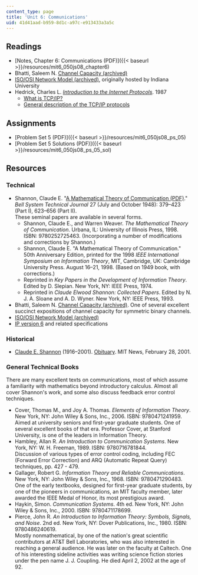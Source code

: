 ```yaml
---
content_type: page
title: 'Unit 6: Communications'
uid: 41d41aad-b959-8d1c-a97c-e913433a3a5c
---
```


Readings
--------

*   [Notes, Chapter 6: Communications (PDF)]({{< baseurl >}}/resources/mit6_050js08_chapter6)
*   Bhatti, Saleem N. [Channel Capacity (archived)](http://web.archive.org/web/20080126223204/http://www.cs.ucl.ac.uk/staff/S.Bhatti/D51-notes/node31.html)
*   [ISO/OSI Network Model (archived)](http://web.archive.org/web/20080205062332/http://www.uwsg.indiana.edu/usail/network/nfs/network_layers.html), originally hosted by Indiana University
*   Hedrick, Charles L. [_Introduction to the Internet Protocols_](https://www.ifa.hawaii.edu/users/gmm/intro_ip/index.html). 1987
    *   [What is TCP/IP?](https://www.ifa.hawaii.edu/users/gmm/intro_ip/sec1.html)
    *   [General description of the TCP/IP protocols](https://www.ifa.hawaii.edu/users/gmm/intro_ip/sec2.html)

Assignments
-----------

*   [Problem Set 5 (PDF)]({{< baseurl >}}/resources/mit6_050js08_ps_05)
*   [Problem Set 5 Solutions (PDF)]({{< baseurl >}}/resources/mit6_050js08_ps_05_sol)

Resources
---------

### Technical

*   Shannon, Claude E. "[A Mathematical Theory of Communication (PDF)](http://worrydream.com/refs/Shannon%20-%20A%20Mathematical%20Theory%20of%20Communication.pdf)." _Bell System Technical Journal_ 27 (July and October 1948): 379–423 (Part I), 623–656 (Part II).  
    These seminal papers are available in several forms.
    *   Shannon, Claude E., and Warren Weaver. _The Mathematical Theory of Communication_. Urbana, IL: University of Illinois Press, 1998. ISBN: 9780252725463. (Incorporating a number of modifications and corrections by Shannon.)
    *   Shannon, Claude E. "A Mathematical Theory of Communication." 50th Anniversary Edition, printed for the 1998 _IEEE International Symposium on Information Theory_, MIT, Cambridge, UK: Cambridge University Press. August 16–21, 1998. (Based on 1949 book, with corrections.)
    *   Reprinted in _Key Papers in the Development of Information Theory_. Edited by D. Slepian. New York, NY: IEEE Press, 1974.
    *   Reprinted in _Claude Elwood Shannon: Collected Papers_. Edited by N. J. A. Sloane and A. D. Wyner. New York, NY: IEEE Press, 1993.
*   Bhatti, Saleem N. [Channel Capacity (archived)](http://web.archive.org/web/20080126223204/http://www.cs.ucl.ac.uk/staff/S.Bhatti/D51-notes/node31.html). One of several excellent succinct expositions of channel capacity for symmetric binary channels.
*   [ISO/OSI Network Model (archived)](http://web.archive.org/web/20080205062332/http://www.uwsg.indiana.edu/usail/network/nfs/network_layers.html)
*   [IP version 6](https://www.worldipv6launch.org/) and related specifications

### Historical

*   [Claude E. Shannon](http://www-groups.dcs.st-andrews.ac.uk/~history/Biographies/Shannon.html) (1916–2001). [Obituary](http://web.mit.edu/newsoffice/2001/obitshannon-0228.html). MIT News, February 28, 2001.

### General Technical Books

There are many excellent texts on communications, most of which assume a familiarity with mathematics beyond introductory calculus. Almost all cover Shannon's work, and some also discuss feedback error control techniques.

*   Cover, Thomas M., and Joy A. Thomas. _Elements of Information Theory_. New York, NY: John Wiley & Sons, Inc., 2006. ISBN: 9780471241959.  
    Aimed at university seniors and first-year graduate students. One of several excellent books of that era. Professor Cover, at Stanford University, is one of the leaders in Information Theory.
*   Hambley, Allan R. _An Introduction to Communication Systems_. New York, NY: W. H. Freeman, 1989. ISBN: 9780716781844.  
    Discussion of various types of error control coding, including FEC (Forward Error Correction) and ARQ (Automatic Repeat Query) techniques, pp. 427 - 479.
*   Gallager, Robert G. _Information Theory and Reliable Communications_. New York, NY: John Wiley & Sons, Inc., 1968. ISBN: 9780471290483.  
    One of the early textbooks, designed for first-year graduate students, by one of the pioneers in communications, an MIT faculty member, later awarded the IEEE Medal of Honor, its most prestigious award.
*   Haykin, Simon. _Communication Systems_. 4th ed. New York, NY: John Wiley & Sons, Inc., 2000. ISBN: 9780471178699.
*   Pierce, John R. _An Introduction to Information Theory: Symbols, Signals, and Noise_. 2nd ed. New York, NY: Dover Publications, Inc., 1980. ISBN: 9780486240619.  
    Mostly nonmathematical, by one of the nation's great scientific contributors at AT&T Bell Laboratories, who was also interested in reaching a general audience. He was later on the faculty at Caltech. One of his interesting sideline activities was writing science fiction stories under the pen name J. J. Coupling. He died April 2, 2002 at the age of 92.